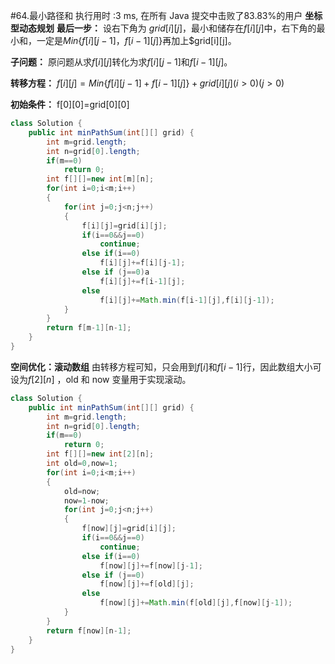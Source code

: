 #64.最小路径和
    执行用时 :3 ms, 在所有 Java 提交中击败了83.83%的用户
**坐标型动态规划**
**最后一步：** 设右下角为 $grid[i][j]$，最小和储存在$f[i][j]$中，右下角的最小和，一定是$Min\{$$f[i][j-1]$，$f[i-1][j]\}$再加上$grid[i][j]。

**子问题：** 原问题从求$f[i][j]$转化为求$f[i][j-1]$和$f[i-1][j]$。

**转移方程：** $f[i][j]=Min\{f[i][j-1]+f[i-1][j]\}+grid[i][j](i>0)(j>0)$

**初始条件：** f[0][0]=grid[0][0]
````java
class Solution {
    public int minPathSum(int[][] grid) {
        int m=grid.length;
        int n=grid[0].length;
        if(m==0)
            return 0;
        int f[][]=new int[m][n];
        for(int i=0;i<m;i++)
        {
            for(int j=0;j<n;j++)
            {
                f[i][j]=grid[i][j];
                if(i==0&&j==0)
                    continue;
                else if(i==0)
                    f[i][j]+=f[i][j-1];
                else if (j==0)a
                    f[i][j]+=f[i-1][j];
                else
                    f[i][j]+=Math.min(f[i-1][j],f[i][j-1]);
            }
        }
        return f[m-1][n-1];
    }
}
````
**空间优化：滚动数组**
由转移方程可知，只会用到$f[i]$和$f[i-1]$行，因此数组大小可设为$f[2][n]$
，old 和 now 变量用于实现滚动。
````java
class Solution {
    public int minPathSum(int[][] grid) {
        int m=grid.length;
        int n=grid[0].length;
        if(m==0)
            return 0;
        int f[][]=new int[2][n];
        int old=0,now=1;
        for(int i=0;i<m;i++)
        {
            old=now;
            now=1-now;
            for(int j=0;j<n;j++)
            {
                f[now][j]=grid[i][j];
                if(i==0&&j==0)
                    continue;
                else if(i==0)
                    f[now][j]+=f[now][j-1];
                else if (j==0)
                    f[now][j]+=f[old][j];
                else
                    f[now][j]+=Math.min(f[old][j],f[now][j-1]);
            }
        }
        return f[now][n-1];
    }
}
````